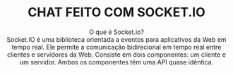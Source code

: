 <h1 align="center">CHAT FEITO COM SOCKET.IO</h1>

<p align="center">O que é Socket.io? <br />Socket.IO é uma biblioteca orientada a eventos para aplicativos da Web em tempo real. Ele permite a comunicação bidirecional em tempo real entre clientes e servidores da Web. Consiste em dois componentes: um cliente e um servidor. Ambos os componentes têm uma API quase idêntica.</p>
